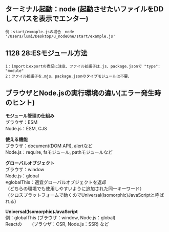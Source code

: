 ## ターミナル起動：node (起動させたいファイルをDDしてパスを表示でエンター)
    例：start/exmaple.jsの場合　node '/Users/lumi/Desktop/u_nodeOne/start/example.js'

## 1128 28:ESモジュール方法
    1：importとexportの表記に注意、ファイル拡張子は.js、package.jsonで "type": "module" 
    2：ファイル拡張子を.mjs、package.jsonのタイプモジュールは不要、

## ブラウザとNode.jsの実行環境の違い(エラー発生時のヒント)
**モジュール管理の仕組み**<br>
    ブラウザ：ESM<br>
    Node.js：ESM, CJS

**使える機能**<br>
    ブラウザ：document(DOM API), alertなど<br>
    Node.js：require, fsモジュール, pathモジュールなど

**グローバルオブジェクト**<br>
    ブラウザ：window<br>
    Node.js：global<br>
    ※globalThis：適宜グローバルオブジェクトを返却<br>
    （どちらの環境でも使用しやすいように追加された同一キーワード）<br>
    （クロスプラットフォームで動くのでUniversal(Isomorphic)JavaScriptと呼ばれる）

**Universal(Isomorphic)JavaScript**<br>
    例：globalThis (ブラウザ：window, Node.js：global)<br>
       Reactの　　 (ブラウザ：CSR, Node.js：SSR) など




    